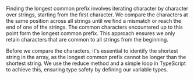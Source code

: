 Finding the longest common prefix involves iterating character by character over strings, starting from the first character. We compare the characters at the same position across all strings until we find a mismatch or reach the end of one of the strings. The common characters encountered up to this point form the longest common prefix. This approach ensures we only retain characters that are common to all strings from the beginning.

Before we compare the characters, it's essential to identify the shortest string in the array, as the longest common prefix cannot be longer than the shortest string. We use the reduce method and a simple loop in TypeScript to achieve this, ensuring type safety by defining our variable types.
